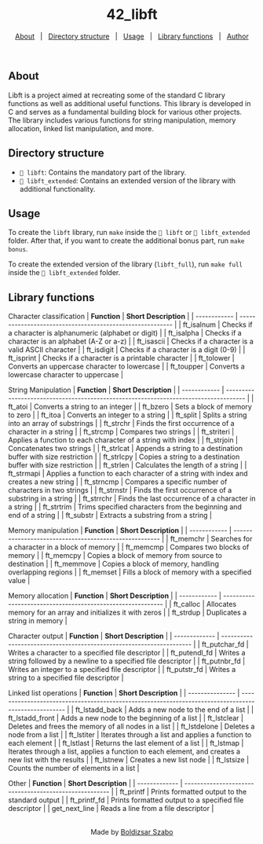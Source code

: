 <h1 align="center">42_libft</h1>

<p align="center">
  <a href="#about">About</a> &#xa0; | &#xa0; 
  <a href="#directory-structure">Directory structure</a> &#xa0; | &#xa0;
  <a href="#usage">Usage</a> &#xa0; | &#xa0;
  <a href="#library-functions">Library functions</a> &#xa0; | &#xa0;
  <a href="https://github.com/Szabold1" target="_blank">Author</a>
</p>

<br>

## About

Libft is a project aimed at recreating some of the standard C library functions as well as additional useful functions. This library is developed in C and serves as a fundamental building block for various other projects. The library includes various functions for string manipulation, memory allocation, linked list manipulation, and more.

## Directory structure

- `📁 libft`: Contains the mandatory part of the library.
- `📁 libft_extended`: Contains an extended version of the library with additional functionality.

## Usage

To create the `libft` library, run `make` inside the `📁 libft` or `📁 libft_extended` folder.
After that, if you want to create the additional bonus part, run `make bonus`.

To create the extended version of the library (`libft_full`), run `make full` inside the `📁 libft_extended` folder.

## Library functions

Character classification
| **Function** | **Short Description**                                     |
| ------------ | --------------------------------------------------------- |
| ft_isalnum   | Checks if a character is alphanumeric (alphabet or digit) |
| ft_isalpha   | Checks if a character is an alphabet (A-Z or a-z)         |
| ft_isascii   | Checks if a character is a valid ASCII character          |
| ft_isdigit   | Checks if a character is a digit (0-9)                    |
| ft_isprint   | Checks if a character is a printable character            |
| ft_tolower   | Converts an uppercase character to lowercase              |
| ft_toupper   | Converts a lowercase character to uppercase               |


String Manipulation
| **Function** | **Short Description**                                                                |
| ------------ | ------------------------------------------------------------------------------------ |
| ft_atoi      | Converts a string to an integer                                                      |
| ft_bzero     | Sets a block of memory to zero                                                       |
| ft_itoa      | Converts an integer to a string                                                      |
| ft_split     | Splits a string into an array of substrings                                          |
| ft_strchr    | Finds the first occurrence of a character in a string                                |
| ft_strcmp    | Compares two strings                                                                 |
| ft_striteri  | Applies a function to each character of a string with index                          |
| ft_strjoin   | Concatenates two strings                                                             |
| ft_strlcat   | Appends a string to a destination buffer with size restriction                       |
| ft_strlcpy   | Copies a string to a destination buffer with size restriction                        |
| ft_strlen    | Calculates the length of a string                                                    |
| ft_strmapi   | Applies a function to each character of a string with index and creates a new string |
| ft_strncmp   | Compares a specific number of characters in two strings                              |
| ft_strnstr   | Finds the first occurrence of a substring in a string                                |
| ft_strrchr   | Finds the last occurrence of a character in a string                                 |
| ft_strtrim   | Trims specified characters from the beginning and end of a string                    |
| ft_substr    | Extracts a substring from a string                                                   |

Memory manipulation
| **Function** | **Short Description**                                  |
| ------------ | ------------------------------------------------------ |
| ft_memchr    | Searches for a character in a block of memory          |
| ft_memcmp    | Compares two blocks of memory                          |
| ft_memcpy    | Copies a block of memory from source to destination    |
| ft_memmove   | Copies a block of memory, handling overlapping regions |
| ft_memset    | Fills a block of memory with a specified value         |


Memory allocation
| **Function** | **Short Description**                                       |
| ------------ | ----------------------------------------------------------- |
| ft_calloc    | Allocates memory for an array and initializes it with zeros |
| ft_strdup    | Duplicates a string in memory                               |


Character output
| **Function**  | **Short Description**                                                |
| ------------- | -------------------------------------------------------------------- |
| ft_putchar_fd | Writes a character to a specified file descriptor                    |
| ft_putendl_fd | Writes a string followed by a newline to a specified file descriptor |
| ft_putnbr_fd  | Writes an integer to a specified file descriptor                     |
| ft_putstr_fd  | Writes a string to a specified file descriptor                       |


Linked list operations
| **Function**    | **Short Description**                                                                                |
| --------------- | ---------------------------------------------------------------------------------------------------- |
| ft_lstadd_back  | Adds a new node to the end of a list                                                                 |
| ft_lstadd_front | Adds a new node to the beginning of a list                                                           |
| ft_lstclear     | Deletes and frees the memory of all nodes in a list                                                  |
| ft_lstdelone    | Deletes a node from a list                                                                           |
| ft_lstiter      | Iterates through a list and applies a function to each element                                       |
| ft_lstlast      | Returns the last element of a list                                                                   |
| ft_lstmap       | Iterates through a list, applies a function to each element, and creates a new list with the results |
| ft_lstnew       | Creates a new list node                                                                              |
| ft_lstsize      | Counts the number of elements in a list                                                              |


Other
| **Function**  | **Short Description**                                  |
| ------------- | ------------------------------------------------------ |
| ft_printf     | Prints formatted output to the standard output         |
| ft_printf_fd  | Prints formatted output to a specified file descriptor |
| get_next_line | Reads a line from a file descriptor                    |

<br>

<div align="center">
  Made by <a href="https://github.com/Szabold1" target="_blank">Boldizsar Szabo</a>
</div>
